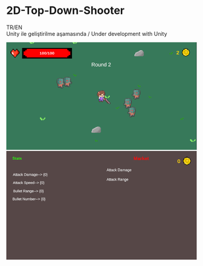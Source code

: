 # 2D-Top-Down-Shooter
TR/EN  
Unity ile geliştirilme aşamasında / Under development with Unity 

<p>
  <img src="shooter.png" width="600">
  <img src="market.png" width="600">
  
</p>
